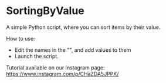 # SortingByValue
A simple Python script, where you can sort items by their value.

How to use:
  - Edit the names in the "", and add values to them
  - Launch the script.

Tutorial available on our Instagram page: https://www.instagram.com/p/CHaZDA5JPPK/
